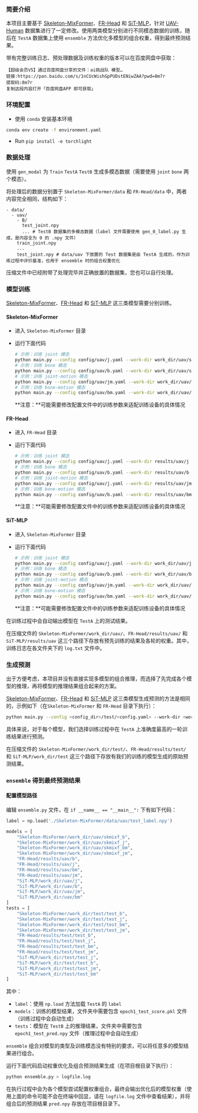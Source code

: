 ### 简要介绍

本项目主要基于 [Skeleton-MixFormer](https://github.com/ElricXin/Skeleton-MixFormer)、[FR-Head](https://github.com/zhysora/FR-Head) 和 [SiT-MLP](https://github.com/zhshj0110/SiT-MLP)，针对 [UAV-Human](https://github.com/sutdcv/UAV-Human) 数据集进行了一定修改。使用两类模型分别进行不同模态数据的训练，随后在 `TestA` 数据集上使用 `ensemble` 方法优化多模型的组合权重，得到最终预测结果。

带有完整训练日志、预处理数据及训练权重的版本可以在百度网盘中获取：

```
【超级会员V5】通过百度网盘分享的文件：ai挑战队 模型…
链接:https://pan.baidu.com/s/1nCUcWishGpPUDstENiwZAA?pwd=8m7r 
提取码:8m7r
复制这段内容打开「百度网盘APP 即可获取」
```

### 环境配置

- 使用 `conda` 安装基本环境

```bash
conda env create -f environment.yaml
```

- Run `pip install -e torchlight` 

### 数据处理

使用 `gen_modal` 为 `Train` `TestA` `TestB` 生成多模态数据（需要使用 `joint` `bone` 两个模态）。

将处理后的数据分别置于 `Skeleton-MixFormer/data` 和 `FR-Head/data` 中，两者内容完全相同，结构如下：

```
- data/
  - uav/
    - B/
      test_joint.npy
      ... # TestB 数据集的多模态数据（label 文件需要使用 gen_0_label.py 生成，是内容全为 0 的 .npy 文件）
    train_joint.npy
    ...
    test_joint.npy # data/uav 下放置的 Test 数据集是由 TestA 生成的，作为训练过程中评价基准，也用于 ensemble 时的组合权重优化
```

压缩文件中已经附带了处理完毕并正确放置的数据集，您也可以自行处理。

### 模型训练

[Skeleton-MixFormer](https://github.com/ElricXin/Skeleton-MixFormer)、[FR-Head](https://github.com/zhysora/FR-Head) 和 [SiT-MLP](https://github.com/zhshj0110/SiT-MLP) 这三类模型需要分别训练。

#### Skeleton-MixFormer

- 进入 `Skeleton-MixFormer` 目录

- 运行下面代码

  ```bash
  # 示例：训练 joint 模态
  python main.py --config config/uav/j.yaml --work-dir work_dir/uav/skmixf_j --device 0
  # 示例：训练 bone 模态
  python main.py --config config/uav/b.yaml --work-dir work_dir/uav/skmixf_b --device 0
  # 示例：训练 joint-motion 模态
  python main.py --config config/uav/jm.yaml --work-dir work_dir/uav/skmixf_jm --device 0
  # 示例：训练 bone-motion 模态
  python main.py --config config/uav/bm.yaml --work-dir work_dir/uav/skmixf_bm --device 0
  ```
  
  **注意：**可能需要修改配置文件中的训练参数来适配训练设备的具体情况

#### FR-Head

- 进入 `FR-Head` 目录

- 运行下面代码

  ```bash
  # 示例：训练 joint 模态
  python main.py --config config/uav/j.yaml --work-dir results/uav/j --cl-mode ST-Multi-Level --w-multi-cl-loss 0.1 0.2 0.5 1 --device 0
  # 示例：训练 bone 模态
  python main.py --config config/uav/b.yaml --work-dir results/uav/b --cl-mode ST-Multi-Level --w-multi-cl-loss 0.1 0.2 0.5 1 --device 0
  # 示例：训练 joint-motion 模态
  python main.py --config config/uav/j.yaml --work-dir results/uav/jm --cl-mode ST-Multi-Level --w-multi-cl-loss 0.1 0.2 0.5 1 --device 0
  # 示例：训练 bone-motion 模态
  python main.py --config config/uav/b.yaml --work-dir results/uav/bm --cl-mode ST-Multi-Level --w-multi-cl-loss 0.1 0.2 0.5 1 --device 0
  ```
  
  **注意：**可能需要修改配置文件中的训练参数来适配训练设备的具体情况

#### SiT-MLP

- 进入 `Skeleton-MixFormer` 目录

- 运行下面代码

  ```bash
  # 示例：训练 joint 模态
  python main.py --config config/uav/j.yaml --work-dir work_dir/uav/j --device 0
  # 示例：训练 bone 模态
  python main.py --config config/uav/b.yaml --work-dir work_dir/uav/b --device 0
  # 示例：训练 joint-motion 模态
  python main.py --config config/uav/jm.yaml --work-dir work_dir/uav/jm --device 0
  # 示例：训练 bone-motion 模态
  python main.py --config config/uav/bm.yaml --work-dir work_dir/uav/bm --device 0
  ```

  **注意：**可能需要修改配置文件中的训练参数来适配训练设备的具体情况

在训练过程中会自动输出模型在 `TestA` 上的测试结果。

在压缩文件的 `Skeleton-MixFormer/work_dir/uav/`、`FR-Head/results/uav/` 和 `SiT-MLP/results/uav` 这三个路径下存放有预先训练的结果及各轮的权重。其中，训练日志在各文件夹下的 `log.txt` 文件中。

### 生成预测

出于方便考虑，本项目并没有直接实现多模型的组合推理，而选择了先完成各个模型的推理，再将模型的推理结果组合起来的方案。

[Skeleton-MixFormer](https://github.com/ElricXin/Skeleton-MixFormer)、[FR-Head](https://github.com/zhysora/FR-Head) 和 [SiT-MLP](https://github.com/zhshj0110/SiT-MLP) 这三类模型生成预测的方法是相同的，示例如下（在`Skeleton-MixFormer` 和 `FR-Head` 目录下执行）：

```bash
python main.py --config <config_dir>/test/<config.yaml> --work-dir <work_dir> --phase test --save-score True --weights <work_dir>/xxx.pt --device 0
```

具体来说，对于每个模型，我们选择训练过程中在 `TestA` 上准确度最高的一轮训练结果进行预测。

在压缩文件的 `Skeleton-MixFormer/work_dir/test/`、`FR-Head/results/test/` 和 `SiT-MLP/work_dir/test` 这三个路径下存放有我们的训练的模型生成的原始预测结果。

### `ensemble` 得到最终预测结果

#### 配置模型路径

编辑 `ensemble.py` 文件，在 `if __name__ == "__main__":` 下有如下代码：

```python
label = np.load('./Skeleton-MixFormer/data/uav/test_label.npy')

models = [
    "Skeleton-MixFormer/work_dir/uav/skmixf_b",
    "Skeleton-MixFormer/work_dir/uav/skmixf_j",
    "Skeleton-MixFormer/work_dir/uav/skmixf_bm",
    "Skeleton-MixFormer/work_dir/uav/skmixf_jm",
    "FR-Head/results/uav/b",
    "FR-Head/results/uav/j",
    "FR-Head/results/uav/bm",
    "FR-Head/results/uav/jm",
    "SiT-MLP/work_dir/uav/j",
    "SiT-MLP/work_dir/uav/b",
    "SiT-MLP/work_dir/uav/jm",
    "SiT-MLP/work_dir/uav/bm"
]
tests = [
    "Skeleton-MixFormer/work_dir/test/test_b",
    "Skeleton-MixFormer/work_dir/test/test_j",
    "Skeleton-MixFormer/work_dir/test/test_bm",
    "Skeleton-MixFormer/work_dir/test/test_jm",
    "FR-Head/results/test/test_b",
    "FR-Head/results/test/test_j",
    "FR-Head/results/test/test_bm",
    "FR-Head/results/test/test_jm",
    "SiT-MLP/work_dir/test/test_j",
    "SiT-MLP/work_dir/test/test_b",
    "SiT-MLP/work_dir/test/test_jm",
    "SiT-MLP/work_dir/test/test_bm"
]
```

其中：

- `label`：使用 `np.load` 方法加载 `TestA` 的 `label`
- `models`：训练的模型结果，文件夹中需要包含 `epoch1_test_score.pkl` 文件（训练过程中会自动生成）
- `tests`：模型在 `TestB` 上的推理结果，文件夹中需要包含 `epoch1_test_pred.npy` 文件（推理过程中会自动生成）

`ensemble` 组合对模型的类型及训练模态没有特别的要求，可以将任意多的模型结果进行组合。

运行下面代码启动权重优化及组合预测结果生成（在项目根目录下执行）：

```bash
python ensemble.py > logfile.log
```

在执行过程中会为各个模型尝试配置权重组合，最终会输出优化后的模型权重（使用上面的命令可能不会在终端中回显，请在 `logfile.log` 文件中查看结果），并将组合后的预测结果 `pred.npy` 存放在项目根目录下。
